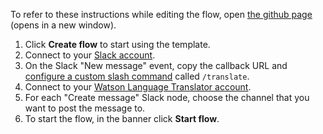 To refer to these instructions while editing the flow, open [the github page](https://github.com/ot4i/app-connect-templates/blob/master/resources/markdown/Create%20a%20Slack%20translation%20bot_instructions.md) (opens in a new window).

1. Click **Create flow** to start using the template.
1. Connect to your [Slack account](https://ibm.biz/aasslack).
1. On the Slack "New message" event, copy the callback URL and [configure a custom slash command](https://www.ibm.com/docs/en/app-connect/saas?topic=apps-slack#index__consider-general) called `/translate`.
1. Connect to your [Watson Language Translator account](https://ibm.biz/aasibmwatsonlt).
1. For each "Create message" Slack node, choose the channel that you want to post the message to.
1. To start the flow, in the banner click **Start flow**.
